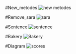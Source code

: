 #New_metodes
![new metodes](https://github.com/ArmanGeramiBW/python_course/assets/137865421/911729ff-3fb0-40dc-bfc8-0d05db21b110)

#Remove_sara
![sara](https://github.com/ArmanGeramiBW/python_course/assets/137865421/dc559a1d-2271-43d0-ab24-2db3a28c18e8)

#Sentence
![sentence](https://github.com/ArmanGeramiBW/python_course/assets/137865421/17e45240-e79f-4d58-8632-e6b05a686083)

#Bakery
![Bakery](https://github.com/ArmanGeramiBW/python_course/assets/137865421/254caac5-8025-4dcf-9e53-d3f98be11a3e)

#Diagram
![scores](https://github.com/ArmanGeramiBW/python_course/assets/137865421/eb96c743-0402-48e5-aee0-874800a3ffab)
